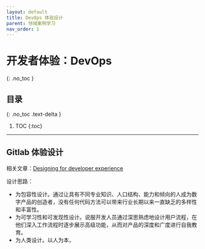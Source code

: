 ```yaml
---
layout: default
title: DevOps 体验设计
parent: 领域案例学习
nav_order: 1
---
```


# 开发者体验：DevOps
{: .no_toc }

## 目录
{: .no_toc .text-delta }

1. TOC
{:toc}

---

## Gitlab 体验设计

相关文章：[Designing for developer experience](https://blog.prototypr.io/%EF%B8%8Fdesigning-for-developer-experience-%EF%B8%8F-69ced457c405)

设计思路：
 
- 为包容性设计。通过让具有不同专业知识、人口结构、能力和倾向的人成为数字产品的创造者，没有任何代码方法可以带来行业长期以来一直缺乏的多样性和丰富性。
- 为可学习性和可发现性设计。说服开发人员通过深思熟虑地设计用户流程，在他们深入工作流程时逐步展示高级功能，从而对产品的深度和广度进行自我教育。
- 为人类设计。以人为本，
